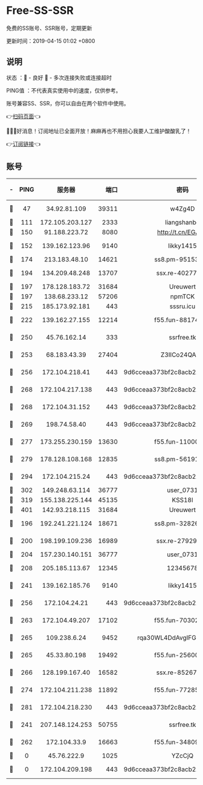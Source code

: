 # Free-SS-SSR

免费的SS账号、SSR账号，定期更新

更新时间：2019-04-15 01:02 +0800

## 说明

状态     ：🙂 - 良好 🙁 - 多次连接失败或连接超时

PING值   ：不代表真实使用中的速度，仅供参考。

账号兼容SS、SSR，你可以自由在两个软件中使用。

👉[扫码页面](https://liesauer.github.io/Free-SS-SSR/)👈

🎉🎉🎉好消息！订阅地址已全面开放！麻麻再也不用担心我要人工维护酸酸乳了！

👉[订阅链接](https://www.liesauer.net/yogurt/subscribe?ACCESS_TOKEN=DAYxR3mMaZAsaqUb)👈

## 账号

|-|PING|服务器|端口|密码|加密方式|区域|
|:----:|:----:|:-----:|-----:|:----:|:----:|:----:|
|🙂|47|34.92.81.109|39311|w4Zg4D|chacha20-ietf|US|
|🙂|111|172.105.203.127|2333|liangshanbo|chacha20|JP|
|🙂|150|91.188.223.72|8080|http://t.cn/EGJIyrl|rc4-md5|RU|
|🙂|152|139.162.123.96|9140|likky1415|aes-256-cfb|JP|
|🙂|174|213.183.48.10|14621|ss8.pm-95153983|rc4-md5|RU|
|🙂|194|134.209.48.248|13707|ssx.re-40277635|aes-256-cfb|US|
|🙂|197|178.128.183.72|31684|Ureuwert|chacha20|US|
|🙂|197|138.68.233.12|57206|npmTCK|rc4-md5|US|
|🙂|215|185.173.92.181|443|sssru.icu|rc4-md5|RU|
|🙂|222|139.162.27.155|12214|f55.fun-88174583|aes-256-cfb|SG|
|🙂|250|45.76.162.14|333|ssrfree.tk|aes-256-cfb|SG|
|🙂|253|68.183.43.39|27404|Z3IICo24QAHu|aes-256-cfb|GB|
|🙂|256|172.104.218.41|443|9d6cceaa373bf2c8acb22e60b6a58be6|aes-256-cfb|US|
|🙂|268|172.104.217.138|443|9d6cceaa373bf2c8acb22e60b6a58be6|aes-256-cfb|US|
|🙂|268|172.104.31.152|443|9d6cceaa373bf2c8acb22e60b6a58be6|aes-256-cfb|US|
|🙂|269|198.74.58.40|443|9d6cceaa373bf2c8acb22e60b6a58be6|aes-256-cfb|US|
|🙂|277|173.255.230.159|13630|f55.fun-11000786|aes-256-cfb|US|
|🙂|279|178.128.108.168|12835|ss8.pm-56191886|aes-256-cfb|SG|
|🙂|294|172.104.215.24|443|9d6cceaa373bf2c8acb22e60b6a58be6|aes-256-cfb|US|
|🙂|302|149.248.63.114|36777|user_0731|chacha20|CA|
|🙂|319|155.138.225.144|45135|KSS18l|rc4-md5|US|
|🙂|401|142.93.218.115|31684|Ureuwert|chacha20|IN|
|🙂|196|192.241.221.124|18671|ss8.pm-32826207|aes-256-cfb|US|
|🙂|200|198.199.109.236|16989|ssx.re-27929573|aes-256-cfb|US|
|🙂|204|157.230.140.151|36777|user_0731|chacha20|US|
|🙂|208|205.185.113.67|12345|12345678|aes-256-cfb|US|
|🙂|241|139.162.185.76|9140|likky1415|aes-256-cfb|DE|
|🙂|256|172.104.24.21|443|9d6cceaa373bf2c8acb22e60b6a58be6|aes-256-cfb|US|
|🙂|263|172.104.49.207|17102|f55.fun-70302993|aes-256-cfb|SG|
|🙂|265|109.238.6.24|9452|rqa30WL4DdAvgIFG6Fs3znzTa|aes-256-cfb|FR|
|🙂|265|45.33.80.198|19492|f55.fun-25600628|aes-256-cfb|US|
|🙂|266|128.199.167.40|16582|ssx.re-85267368|aes-256-cfb|SG|
|🙂|274|172.104.211.238|11892|f55.fun-77285988|aes-256-cfb|US|
|🙂|281|172.104.218.230|443|9d6cceaa373bf2c8acb22e60b6a58be6|aes-256-cfb|US|
|🙁|241|207.148.124.253|50755|ssrfree.tk|aes-256-cfb|SG|
|🙁|262|172.104.33.9|16663|f55.fun-34809669|aes-256-cfb|SG|
|🙁|0|45.76.222.9|1025|YZcCjQ|rc4-md5|JP|
|🙁|0|172.104.209.198|443|9d6cceaa373bf2c8acb22e60b6a58be6|aes-256-cfb|US|
